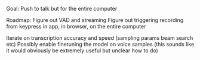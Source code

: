Goal:
Push to talk but for the entire computer

Roadmap:
Figure out VAD and streaming
Figure out triggering recording from keypress in app, in browser, on the entire computer

Iterate on transcription accuracy and speed (sampling params beam search etc)
Possibly enable finetuning the model on voice samples (this sounds like it would obviously be extremely useful but unclear how to do)
